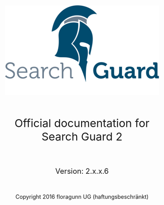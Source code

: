 <!---
Copryight 2016 floragunn UG (haftungsbeschränkt)
-->

![](images/sg.png)

<br />
<p align="center" style="font-size:36px;">
Official documentation for Search Guard 2
</p>
<br />
<p align="center" style="font-size:24px;">
Version: 2.x.x.6
</p>
<br />
<p align="center" style="font-size:18px;">
Copyright 2016 floragunn UG (haftungsbeschränkt)
</p>




